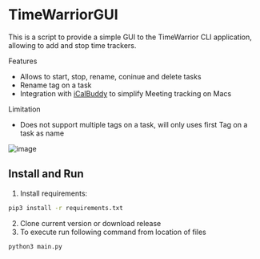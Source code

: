 # TimeWarriorGUI

This is a script to provide a simple GUI to the TimeWarrior CLI application, allowing to add and stop time trackers.

Features
* Allows to start, stop, rename, coninue and delete tasks
* Rename tag on a task
* Integration with [iCalBuddy](https://hasseg.org/icalBuddy/) to simplify Meeting tracking on Macs

Limitation
* Does not support multiple tags on a task, will only uses first Tag on a task as name


![image](https://user-images.githubusercontent.com/520237/119217929-363ace00-bae6-11eb-83f8-5017f2329ad0.png)

## Install and Run

1. Install requirements:
```bash
pip3 install -r requirements.txt
```
2. Clone current version or download release
3. To execute run following command from location of files
```
python3 main.py
```
